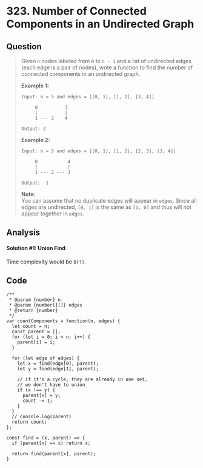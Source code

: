 # 323. Number of Connected Components in an Undirected Graph

## Question

> Given `n` nodes labeled from `0` to `n - 1` and a list of undirected edges \(each edge is a pair of nodes\), write a function to find the number of connected components in an undirected graph.
>
> **Example 1:**
>
> ```text
> Input: n = 5 and edges = [[0, 1], [1, 2], [3, 4]]
>
>      0          3
>      |          |
>      1 --- 2    4 
>
> Output: 2
> ```
>
> **Example 2:**
>
> ```text
> Input: n = 5 and edges = [[0, 1], [1, 2], [2, 3], [3, 4]]
>
>      0           4
>      |           |
>      1 --- 2 --- 3
>
> Output:  1
> ```
>
> **Note:**  
> You can assume that no duplicate edges will appear in `edges`. Since all edges are undirected, `[0, 1]` is the same as `[1, 0]` and thus will not appear together in `edges`.

## Analysis

#### Solution \#1: Union Find

Time complexity would be `O(?)`.

## Code

```text
/**
 * @param {number} n
 * @param {number[][]} edges
 * @return {number}
 */
var countComponents = function(n, edges) {
  let count = n;
  const parent = [];
  for (let i = 0; i < n; i++) {
    parent[i] = i;
  }
  
  for (let edge of edges) {
    let x = find(edge[0], parent);
    let y = find(edge[1], parent);
    
    // if it's a cycle, they are already in one set,
    // we don't have to union
    if (x !== y) {
      parent[x] = y;
      count -= 1;
    }
  }
  // console.log(parent)
  return count;
};

const find = (x, parent) => {
  if (parent[x] == x) return x;
  
  return find(parent[x], parent);
}
```

